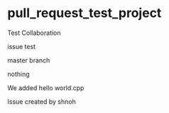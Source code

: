 # pull_request_test_project

Test Collaboration

issue test

master branch

nothing


We added hello world.cpp

Issue created by shnoh

